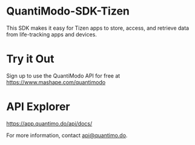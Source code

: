 # QuantiModo-SDK-Tizen
This SDK makes it easy for Tizen apps to store, access, and retrieve data from life-tracking apps and devices.

# Try it Out
Sign up to use the QuantiModo API for free at https://www.mashape.com/quantimodo

# API Explorer
https://app.quantimo.do/api/docs/

For more information, contact api@quantimo.do.
